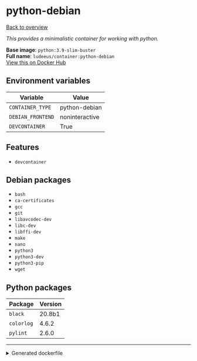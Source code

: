 # python-debian

[Back to overview](../index.md)

_This provides a minimalistic container for working with python._

**Base image**: `python:3.9-slim-buster`  
**Full name**: `ludeeus/container:python-debian`  
[View this on Docker Hub](https://hub.docker.com/r/ludeeus/container/tags?page=1&name=python-debian)

## Environment variables

Variable | Value 
-- | --
`CONTAINER_TYPE` | python-debian
`DEBIAN_FRONTEND` | noninteractive
`DEVCONTAINER` | True

## Features

- `devcontainer`

## Debian packages

- `bash`
- `ca-certificates`
- `gcc`
- `git`
- `libavcodec-dev`
- `libc-dev`
- `libffi-dev`
- `make`
- `nano`
- `python3`
- `python3-dev`
- `python3-pip`
- `wget`

## Python packages

Package | Version 
-- | --
`black` | 20.8b1
`colorlog` | 4.6.2
`pylint` | 2.6.0



***
<details>
<summary>Generated dockerfile</summary>

<pre>
FROM python:3.9-slim-buster

ENV DEBIAN_FRONTEND=noninteractive
ENV CONTAINER_TYPE=python-debian
ENV DEVCONTAINER=True

COPY rootfs/common /

RUN  \ 
    apt update \ 
    && apt install -y --no-install-recommends --allow-downgrades  \ 
        bash \ 
        ca-certificates \ 
        gcc \ 
        git \ 
        libavcodec-dev \ 
        libc-dev \ 
        libffi-dev \ 
        make \ 
        nano \ 
        python3-dev \ 
        python3-pip \ 
        python3 \ 
        wget \ 
    && python3 -m pip install --no-cache-dir -U  \ 
        pip \ 
        setuptools \ 
        wheel \ 
    && python3 -m pip install --no-cache-dir -U  \ 
        black==20.8b1 \ 
        colorlog==4.6.2 \ 
        pylint==2.6.0 \ 
    && chmod +x /usr/bin/container \ 
    && ln -s /usr/bin/python3 /usr/bin/python \ 
    && rm -fr /var/lib/apt/lists/* \ 
    && find /usr/local \( -type d -a -name test -o -name tests -o -name '__pycache__' \) -o \( -type f -a -name '*.pyc' -o -name '*.pyo' \) -exec rm -rf '{}' \; \ 
    && rm -fr /tmp/* /var/{cache,log}/*




</pre>

<i>This is a generated version of the context used while building the container, some of the labels will not be correct since they use information in the action that publishes the container</i>
</details>
